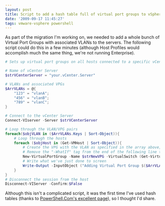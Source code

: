 ```yaml
---
layout: post
title: Script to add a hash table full of virtual port groups to vSphere hosts
date: '2009-09-17 11:45:27'
tags: vmware-vsphere powershell
---
```



As part of the migration I'm working on, we needed to add a whole bunch of Virtual Port Groups with associated VLANs to the servers. The following script could do this in a few minutes (although Host Profiles would accomplish much the same thing, we're not running Enterprise).

<!--more-->

```powershell
# Sets up virtual port groups on all hosts connected to a specific vCenter Server

# Name of vCenter Server
$strVCenterServer = "your.vCenter.Server"

# VLANs and associated VPGs
$ArrVLANs = @{
	"123" = "vlanA";
	"456" = "vlanB";
	"789" = "vlanC";
}

# Connect to the vCenter Server
Connect-VIserver -Server $strVCenterServer

# Loop through the VLAN/VPG pairs
foreach($objVLAN in ($ArrVLANs.Keys | Sort-Object)){
	# Loop through the hosts
	foreach ($objHost in (Get-VMHost | Sort-Object)){
		# Create the VPG with the VLAN as specified in the array above, on the switch called "VMSwitch" on the current host
		# Remove the "-WhatIf" tag from the end of the following line to "arm" the script
		New-VirtualPortGroup -Name $strNewVPG -VirtualSwitch (Get-Virtualswitch -VMHost $objHost | Where-Object { $_.Name -match "VMswitch" }) -VLanId $strNewVlanTag
		# Write what we've just done to screen
		Write-Output -InputObject ("Adding Virtual Port Group $($ArrVLANs[$objVLAN]) with VLAN Tag $objVLAN to $objHost")
	}
}
# Disconnect the session from the host
Disconnect-VIServer -Confirm:$False
```

Although this isn't a complicated script, it was the first time I've used hash tables (thanks to [PowerShell.Com's excellent page](http://powershell.com/cs/blogs/ebook/archive/2008/10/22/chapter-4-arrays-and-hashtables.aspx)), so I thought I'd share.


